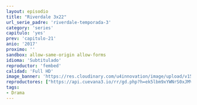 ```yaml
---
layout: episodio
title: "Riverdale 3x22"
url_serie_padre: 'riverdale-temporada-3'
category: 'series'
capitulo: 'yes'
prev: 'capitulo-21'
anio: '2017'
proximo: ''
sandbox: allow-same-origin allow-forms
idioma: 'Subtitulado'
reproductor: 'fembed'
calidad: 'Full HD'
image_banner: 'https://res.cloudinary.com/u4innovation/image/upload/v1565152608/maxresdefault-min_vy9nnj.jpg'
reproductores: ["https://api.cuevana3.io/rr/gd.php?h=ek5lbm9xYWNrS0xJMVp5b21KREk0dFBLbjVkaHhkRGdrOG1jbnBpUnhhS1ZyYXBvWTlpVTdNeXFnWFo4bWNLNnBxaU5hYTI0dGFheXRYZDlkOE83NDlxU3FadVkyUT09"]
tags:
- Drama
---
```












